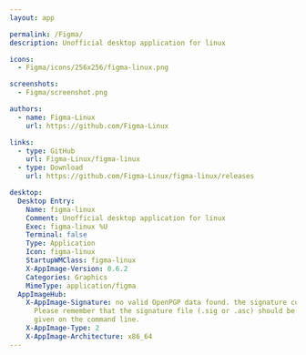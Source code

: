 ```yaml
---
layout: app

permalink: /Figma/
description: Unofficial desktop application for linux

icons:
  - Figma/icons/256x256/figma-linux.png

screenshots:
  - Figma/screenshot.png

authors:
  - name: Figma-Linux
    url: https://github.com/Figma-Linux

links:
  - type: GitHub
    url: Figma-Linux/figma-linux
  - type: Download
    url: https://github.com/Figma-Linux/figma-linux/releases

desktop:
  Desktop Entry:
    Name: figma-linux
    Comment: Unofficial desktop application for linux
    Exec: figma-linux %U
    Terminal: false
    Type: Application
    Icon: figma-linux
    StartupWMClass: figma-linux
    X-AppImage-Version: 0.6.2
    Categories: Graphics
    MimeType: application/figma
  AppImageHub:
    X-AppImage-Signature: no valid OpenPGP data found. the signature could not be verified.
      Please remember that the signature file (.sig or .asc) should be the first file
      given on the command line.
    X-AppImage-Type: 2
    X-AppImage-Architecture: x86_64
---
```

